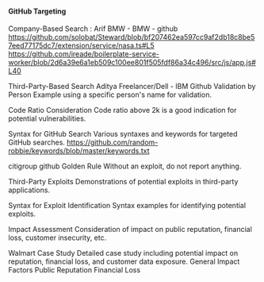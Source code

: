 #### GitHub Targeting
Company-Based Search : Arif BMW - BMW - github
https://github.com/solobat/Steward/blob/bf207462ea597cc9af2db18c8be57eed77175dc7/extension/service/nasa.ts#L5
https://github.com/ireade/boilerplate-service-worker/blob/2d6a39e6a1eb509c100ee801f505fdf86a34c496/src/js/app.js#L40

Third-Party-Based Search Aditya Freelancer/Dell - IBM Github
Validation by Person
Example using a specific person's name for validation.

Code Ratio Consideration
Code ratio above 2k is a good indication for potential vulnerabilities.

Syntax for GitHub Search
Various syntaxes and keywords for targeted GitHub searches.
https://github.com/random-robbie/keywords/blob/master/keywords.txt

citigroup github
Golden Rule
Without an exploit, do not report anything.

Third-Party Exploits
Demonstrations of potential exploits in third-party applications.

Syntax for Exploit Identification
Syntax examples for identifying potential exploits.

Impact Assessment
Consideration of impact on public reputation, financial loss, customer insecurity, etc.

Walmart Case Study
Detailed case study including potential impact on reputation, financial loss, and customer data exposure.
General Impact Factors
Public Reputation
Financial Loss

